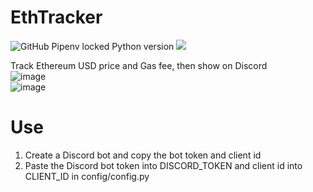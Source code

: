# EthTracker
![GitHub Pipenv locked Python version](https://img.shields.io/github/pipenv/locked/python-version/ThanatosDi/EthTracker)
![](https://img.shields.io/badge/py--cord-2.0.0bata1-brightgreen)

Track Ethereum USD price and Gas fee, then show on Discord  
![image](https://user-images.githubusercontent.com/12424898/153025191-c7fc1f6f-e6b0-4711-a261-3306772fc48c.png)  
![image](https://user-images.githubusercontent.com/12424898/153025304-4d6bdd55-f43e-4ebb-a559-6593a16a6131.png)

# Use
1. Create a Discord bot and copy the bot token and client id
2. Paste the Discord bot token into DISCORD_TOKEN and client id into CLIENT_ID in config/config.py

